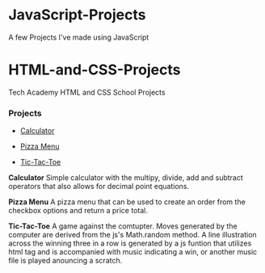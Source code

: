 # JavaScript-Projects

A few Projects I've made using JavaScript

# HTML-and-CSS-Projects
Tech Academy HTML and CSS School Projects

### Projects

+ [Calculator](https://github.com/JonGano/JavaScript-Projects/commit/0dbb211467c6a9d5ab19c53d11ba89c808dbcffa) 

+ [Pizza Menu]()

+ [Tic-Tac-Toe](https://github.com/JonGano/JavaScript-Projects/tree/main/basic%20javascript%20projects/TicTacToe)

**Calculator** Simple calculator with the multipy, divide, add and subtract operators that also allows for decimal point equations.

**Pizza Menu** A pizza menu that can be used to create an order from the checkbox options and return a price total.

**Tic-Tac-Toe** A game against the comtupter. Moves generated by the computer are derived from the js's Math.random method. A line illustration across the winning three in a row is generated by a js funtion that utilizes <canvas> html tag and is accompanied with music indicating a win, or another music file is played anouncing a scratch.

